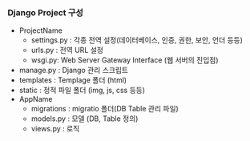 ### Django Project 구성

- ProjectName
  - settings.py : 각종 전역 설정(데이터베이스, 인증, 권한, 보안, 언더 등등)
  - urls.py : 전역 URL 설정
  - wsgi.py: Web Server Gateway Interface (웹 서버의 진입점)
- manage.py : Django 관리 스크립트
- templates : Templage 폴더 (html)
- static : 정적 파일 폴더 (img, js, css 등등)
- AppName 
  - migrations : migratio 폴더(DB Table 관리 파일)
  - models.py : 모델 (DB, Table 정의)
  - views.py : 로직